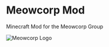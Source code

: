 # Meowcorp Mod
Minecraft Mod for the Meowcorp Group

![Meowcorp Logo](https://i.imgur.com/HPBT4eH.png)